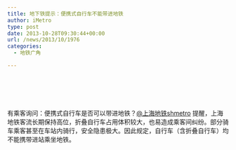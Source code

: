 ```yaml
---
title: 地下铁提示：便携式自行车不能带进地铁
author: iMetro
type: post
date: 2013-10-28T09:30:44+00:00
url: /news/2013/10/1976
categories:
  - 地铁广角

---
```

&nbsp;

<img class="aligncenter" src="http://ww4.sinaimg.cn/large/a8e8b134jw1ea0k17b76pj20aw0ey3zo.jpg" alt="" /> 

&nbsp;

有乘客询问：便携式自行车是否可以带进地铁？[@上海地铁shmetro][1] 提醒，上海地铁客流长期保持高位，折叠自行车占用体积较大，也易造成乘客间纠纷。部分骑车乘客甚至在车站内骑行，安全隐患极大。因此规定，自行车（含折叠自行车）均不能携带进站乘坐地铁。

 [1]: http://weibo.com/n/%E4%B8%8A%E6%B5%B7%E5%9C%B0%E9%93%81shmetro